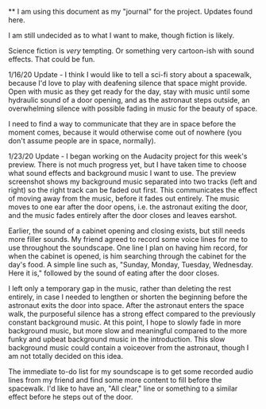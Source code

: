 ** I am using this document as my "journal" for the project. Updates found here.

I am still undecided as to what I want to make, though fiction is likely.

Science fiction is *very* tempting. Or something very cartoon-ish with sound effects. That could be fun.

1/16/20 Update - I think I would like to tell a sci-fi story about a spacewalk, because I'd love to play with deafening silence that space might provide. Open with music as they get ready for the day, stay with music until some hydraulic sound of a door opening, and as the astronaut steps outside, an overwhelming silence with possible fading in music for the beauty of space.

I need to find a way to communicate that they are in space before the moment comes, because it would otherwise come out of nowhere (you don't assume people are in space, normally).


1/23/20 Update - I began working on the Audacity project for this week's preview. There is not much progress yet, but I have taken time to choose what sound effects and background music I want to use. The preview screenshot shows my background music separated into two tracks (left and right) so the right track can be faded out first. This communicates the effect of moving away from the music, before it fades out entirely. The music moves to one ear after the door opens, i.e. the astronaut exiting the door, and the music fades entirely after the door closes and leaves earshot.

Earlier, the sound of a cabinet opening and closing exists, but still needs more filler sounds. My friend agreed to record some voice lines for me to use throughout the soundscape. One line I plan on having him record, for when the cabinet is opened, is him searching through the cabinet for the day's food. A simple line such as, "Sunday, Monday, Tuesday, Wednesday. Here it is," followed by the sound of eating after the door closes.

I left only a temporary gap in the music, rather than deleting the rest entirely, in case I needed to lengthen or shorten the beginning before the astronaut exits the door into space. After the astronaut enters the space walk, the purposeful silence has a strong effect compared to the previously constant background music. At this point, I hope to slowly fade in more background music, but more slow and meaningful compared to the more funky and upbeat background music in the introduction. This slow background music could contain a voiceover from the astronaut, though I am not totally decided on this idea.

The immediate to-do list for my soundscape is to get some recorded audio lines from my friend and find some more content to fill before the spacewalk. I'd like to have an, "All clear," line or something to a similar effect before he steps out of the door.

